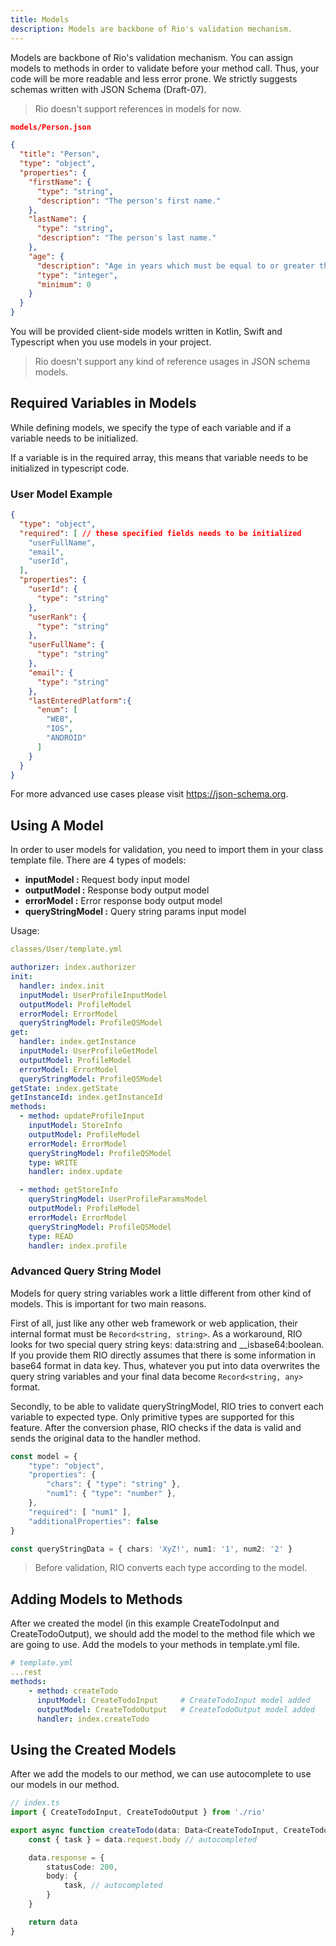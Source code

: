 ```yaml
---
title: Models
description: Models are backbone of Rio's validation mechanism.
---
```


Models are backbone of Rio's validation mechanism.
You can assign models to methods in order to validate before your method call.
Thus, your code will be more readable and less error prone. We strictly suggests schemas written with JSON Schema (Draft-07).

> Rio doesn't support references in models for now.

```json
models/Person.json

{
  "title": "Person",
  "type": "object",
  "properties": {
    "firstName": {
      "type": "string",
      "description": "The person's first name."
    },
    "lastName": {
      "type": "string",
      "description": "The person's last name."
    },
    "age": {
      "description": "Age in years which must be equal to or greater than zero.",
      "type": "integer",
      "minimum": 0
    }
  }
}
```

You will be provided client-side models written in Kotlin, Swift and Typescript when you use models in your project.

> Rio doesn't support any kind of reference usages in JSON schema models.

## Required Variables in Models

While defining models, we specify the type of each variable and if a variable needs to be initialized.

If a variable is in the required array, this means that variable needs to be initialized in typescript code.

### User Model Example

```json
{
  "type": "object",
  "required": [ // these specified fields needs to be initialized
    "userFullName", 
    "email",
    "userId",
  ],
  "properties": {
    "userId": {
      "type": "string"
    },
    "userRank": {
      "type": "string"
    },
    "userFullName": {
      "type": "string"
    },
    "email": {
      "type": "string"
    },
    "lastEnteredPlatform":{
      "enum": [
        "WEB",
        "IOS",
        "ANDROID"
      ]
    }
  }
}
```

For more advanced use cases please visit <https://json-schema.org>.

## Using A Model

In order to user models for validation, you need to import them in your class template file.
There are 4 types of models:

- **inputModel :** Request body input model
- **outputModel :** Response body output model
- **errorModel :** Error response body output model
- **queryStringModel :** Query string params input model

Usage:

```yaml
classes/User/template.yml

authorizer: index.authorizer
init:
  handler: index.init
  inputModel: UserProfileInputModel
  outputModel: ProfileModel
  errorModel: ErrorModel
  queryStringModel: ProfileQSModel
get:
  handler: index.getInstance
  inputModel: UserProfileGetModel
  outputModel: ProfileModel
  errorModel: ErrorModel
  queryStringModel: ProfileQSModel
getState: index.getState
getInstanceId: index.getInstanceId
methods:
  - method: updateProfileInput
    inputModel: StoreInfo
    outputModel: ProfileModel
    errorModel: ErrorModel
    queryStringModel: ProfileQSModel
    type: WRITE
    handler: index.update

  - method: getStoreInfo
    queryStringModel: UserProfileParamsModel
    outputModel: ProfileModel
    errorModel: ErrorModel
    queryStringModel: ProfileQSModel
    type: READ
    handler: index.profile
```

### Advanced Query String Model

Models for query string variables work a little different from other kind of models. This is important for two main reasons.

First of all, just like any other web framework or web application, their internal format must be `Record<string, string>`.
As a workaround, RIO looks for two special query string keys: data:string and __isbase64:boolean.
If you provide them RIO directly assumes that there is some information in base64 format in data key.
Thus, whatever you put into data overwrites the query string variables and your final data become `Record<string, any>` format.

Secondly, to be able to validate queryStringModel, RIO tries to convert each variable to expected type.
Only primitive types are supported for this feature.
After the conversion phase, RIO checks if the data is valid and sends the original data to the handler method.

```typescript
const model = {
    "type": "object",
    "properties": {
        "chars": { "type": "string" },
        "num1": { "type": "number" },
    },
    "required": [ "num1" ],
    "additionalProperties": false
}

const queryStringData = { chars: 'XyZ!', num1: '1', num2: '2' }
```

> Before validation, RIO converts each type according to the model.

## Adding Models to Methods

After we created the model (in this example CreateTodoInput and CreateTodoOutput), we should add the model to the method file which we are going to use.
Add the models to your methods in template.yml file.

```yaml
# template.yml
...rest
methods:
    - method: createTodo
      inputModel: CreateTodoInput     # CreateTodoInput model added
      outputModel: CreateTodoOutput   # CreateTodoOutput model added
      handler: index.createTodo
```

## Using the Created Models

After we add the models to our method, we can use autocomplete to use our models in our method.

```typescript
// index.ts
import { CreateTodoInput, CreateTodoOutput } from './rio'

export async function createTodo(data: Data<CreateTodoInput, CreateTodoOutput>): Promise<Data> {
    const { task } = data.request.body // autocompleted

    data.response = {
        statusCode: 200,
        body: {
            task, // autocompleted
        }
    }

    return data
}
```
